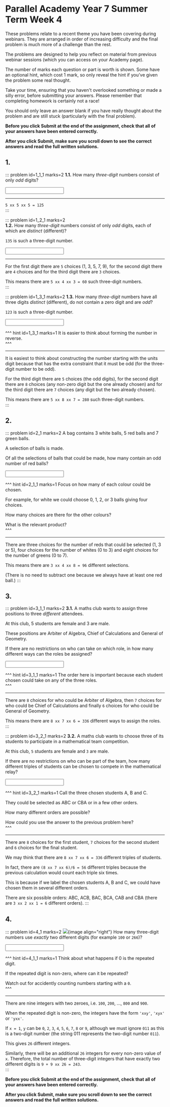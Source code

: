 # Parallel Academy Year 7 Summer Term Week 4

These problems relate to a recent theme you have been covering during webinars. They are arranged in order of increasing difficulty and the final problem is much more of a challenge than the rest.  

The problems are designed to help you reflect on material from previous webinar sessions (which you can access on your Academy page).  

The number of marks each question or part is worth is shown. Some have an optional hint, which cost 1 mark, so only reveal the hint if you’ve given the problem some real thought.   

Take your time, ensuring that you haven't overlooked something or made a silly error, before submitting your answers. Please remember that completing homework is certainly not a race!  

You should only leave an answer blank if you have really thought about the problem and are still stuck (particularly with the final problem).  

**Before you click Submit at the end of the assignment, check that all of your answers have been entered correctly.** 
  
**After you click Submit, make sure you scroll down to see the correct answers and read the full written solutions.** 


## 1.
::: problem id=1_1_1 marks=2
__1.1.__ How many _three-digit_ numbers consist of only _odd_ digits?  

<input type="number" solution="125"/>  

---

`5 xx 5 xx 5 = 125`  
:::


::: problem id=1_2_1 marks=2  
__1.2.__ How many _three-digit_ numbers consist of only _odd_ digits, each of which are _distinct_ (different)?  

`135` is such a three-digit number.  
 
<input type="number" solution="60"/>

---

For the first digit there are `5` choices (1, 3, 5, 7, 9), for the second digit there are `4` choices and for the third digit there are `3` choices.  

This means there are `5 xx 4 xx 3 = 60` such three-digit numbers.  
:::


::: problem id=1_3_1 marks=2
__1.3.__ How many _three-digit_ numbers have all three digits _distinct_ (different), do not contain a zero digit and are _odd_?  

`123` is such a three-digit number.  
 
<input type="number" solution="280"/>  

^^^ hint id=1_3_1 marks=1
It is easier to think about forming the number in reverse.  
^^^

---

It is easiest to think about constructing the number starting with the units digit because that has the extra constraint that it must be odd (for the three-digit number to be odd).  

For the third digit there are `5` choices (the odd digits), for the second digit there are `8` choices (any non-zero digit but the one already chosen) and for the third digit there are `7` choices (any digit but the two already chosen).  

This means there are `5 xx 8 xx 7 = 280` such three-digit numbers.  
:::


## 2.
::: problem id=2_1 marks=2
A bag contains 3 white balls, 5 red balls and 7 green balls.  
 
A selection of balls is made.  
 
Of all the selections of balls that could be made, how many contain an odd number of red balls?  

<input type="number" solution="96"/> 

^^^ hint id=2_1_1 marks=1
Focus on how many of each colour could be chosen.  
 
For example, for white we could choose 0, 1, 2, or 3 balls giving four choices.  

How many choices are there for the other colours?  
 
What is the relevant product?  
^^^

---

There are three choices for the number of reds that could be selected (1, 3 or 5), four choices for the number of whites (0 to 3) and eight choices for the number of greens (0 to 7).  

This means there are `3 xx 4 xx 8 = 96` different selections.  

(There is no need to subtract one because we always have at least one red ball.)
:::


## 3.
::: problem id=3_1_1 marks=2
__3.1.__ A maths club wants to assign three positions to three _different_ attendees.  

At this club, 5 students are female and 3 are male.  

These positions are Arbiter of Algebra, Chief of Calculations and General of Geometry.  

If there are no restrictions on who can take on which role, in how many different ways can the roles be assigned?  

<input type="number" solution="336"/> 

^^^ hint id=3_1_1 marks=1
The order here is important because each student chosen could take on any of the three roles.  
^^^

---

There are `8` choices for who could be Arbiter of Algebra, then `7` choices for who could be Chief of Calculations and finally `6` choices for who could be General of Geometry.  

This means there are `8 xx 7 xx 6 = 336` different ways to assign the roles.  
:::


::: problem id=3_2_1 marks=2
__3.2.__ A maths club wants to choose three of its students to participate in a mathematical team competition.  
 
At this club, `5` students are female and `3` are male.  

If there are no restrictions on who can be part of the team, how many different triples of students can be chosen to compete in the mathematical relay?  

<input type="number" solution="56"/> 

^^^ hint id=3_2_1 marks=1
Call the three chosen students A, B and C.  

They could be selected as ABC or CBA or in a few other orders.  

How many different orders are possible?  

How could you use the answer to the previous problem here?  
^^^

---

There are `8` choices for the first student, `7` choices for the second student and `6` choices for the final student.  

We may think that there are `8 xx 7 xx 6 = 336` different triples of students.  

In fact, there are `(8 xx 7 xx 6)/6 = 56` different triples because the previous calculation would count each triple six times.  

This is because if we label the chosen students A, B and C, we could have chosen them in several different orders.  
 
There are six possible orders: ABC, ACB, BAC, BCA, CAB and CBA (there are `3 xx 2 xx 1 = 6` different orders).
:::


## 4.
::: problem id=4_1 marks=2
![](/resources/academy-4-week-2/4-skull.png){image align="right"} 
How many three-digit numbers use _exactly_ two different digits (for example `100` or `266`)?

<input type="number" solution="243"/> 

^^^ hint id=4_1_1 marks=1
Think about what happens if 0 is the repeated digit.  

If the repeated digit is non-zero, where can it be repeated?  

Watch out for accidently counting numbers starting with a `0`.  
^^^

---

There are nine integers with two zeroes, i.e. `100`, `200`, ..., `800` and `900`.  

When the repeated digit is non-zero, the integers have the form `'xxy'`, `'xyx'` or `'yxx'`.  

If `x = 1`, `y` can be `0`, `2`, `3`, `4`, `5`, `6`, `7`, `8` or `9`, although we must ignore `011` as this is a two-digit number (the string 011 represents the two-digit number `011`).  

This gives `26` different integers.  

Similarly, there will be an additional `26` integers for every non-zero value of `x`. Therefore, the total number of three-digit integers that have exactly two different digits is `9 + 9 xx 26 = 243`.  
:::   

**Before you click Submit at the end of the assignment, check that all of your answers have been entered correctly.** 
  
**After you click Submit, make sure you scroll down to see the correct answers and read the full written solutions.**  